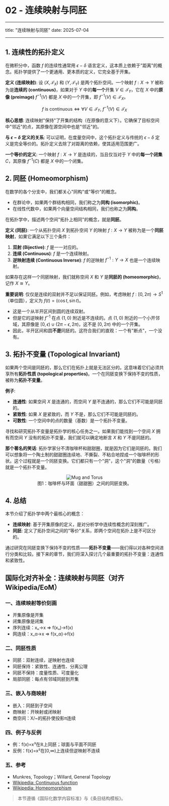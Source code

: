 # 02 - 连续映射与同胚

---

title: "连续映射与同胚"
date: 2025-07-04

---

## 1. 连续性的拓扑定义

在微积分中，函数 $f$ 的连续性通常用 $\epsilon-\delta$ 语言定义，这本质上依赖于"距离"的概念。拓扑学提供了一个更通用、更本质的定义，它完全基于开集。

**定义 (连续映射)**:
设 $(X, \mathcal{T}_X)$ 和 $(Y, \mathcal{T}_Y)$ 是两个拓扑空间。一个映射 $f: X \to Y$ 被称为是**连续的 (continuous)**，如果对于 $Y$ 中的**每一个**开集 $V \in \mathcal{T}_Y$，它在 $X$ 中的**原像 (preimage)** $f^{-1}(V)$ 都是 $X$ 中的一个开集，即 $f^{-1}(V) \in \mathcal{T}_X$。

$$ f \text{ is continuous} \iff \forall V \in \mathcal{T}_Y, \ f^{-1}(V) \in \mathcal{T}_X $$

**核心思想**: 连续映射"保持"了开集的结构（在原像的意义下）。它确保了目标空间中"邻近"的点，其原像在源空间中也是"邻近"的。

**与 $\epsilon-\delta$ 定义的关系**:
可以证明，在度量空间中，这个拓扑定义与传统的 $\epsilon-\delta$ 定义是完全等价的。拓扑定义去除了对距离的依赖，使其适用范围更广。

**一个等价的定义**:
一个映射 $f: X \to Y$ 是连续的，当且仅当对于 $Y$ 中的**每一个闭集** $C$，其原像 $f^{-1}(C)$ 都是 $X$ 中的一个闭集。

## 2. 同胚 (Homeomorphism)

在数学的各个分支中，我们都关心"同构"或"等价"的概念。

* 在群论中，如果两个群结构相同，我们称之为**同构 (isomorphic)**。
* 在线性代数中，如果两个向量空间结构相同，我们也称之为**同构**。

在拓扑学中，描述两个空间"拓扑上相同"的概念，就是**同胚**。

**定义 (同胚)**:
一个从拓扑空间 $X$ 到拓扑空间 $Y$ 的映射 $f: X \to Y$ 被称为是一个**同胚映射**，如果它满足以下三个条件：

1. **双射 (Bijective)**: $f$ 是一一对应的。
2. **连续 (Continuous)**: $f$ 是一个连续映射。
3. **逆映射连续 (Continuous Inverse)**: $f$ 的逆映射 $f^{-1}: Y \to X$ 也是一个连续映射。

如果存在这样一个同胚映射，我们就称空间 $X$ 和 $Y$ 是**同胚的 (homeomorphic)**，记作 $X \cong Y$。

**重要说明**:
仅仅是连续的双射并不足以保证同胚。例如，考虑映射 $f: [0, 2\pi) \to S^1$（单位圆），定义为 $f(t) = (\cos t, \sin t)$。

* 这是一个从半开区间到圆的连续双射。
* 但是它的逆映射 $f^{-1}$ 在点 $(1,0)$ 附近是不连续的。点 $(1,0)$ 附近的一个小开邻域，其原像是 $[0, \epsilon) \cup (2\pi-\epsilon, 2\pi)$，这不是 $[0, 2\pi)$ 中的一个开集。
* 因此，半开区间和圆**不是**同胚的。这符合我们的直观：一个有"断点"，一个没有。

## 3. 拓扑不变量 (Topological Invariant)

如果两个空间是同胚的，那么它们在拓扑上就是无法区分的。这意味着它们必须共享所有**拓扑性质 (topological properties)**。一个在同胚变换下保持不变的性质，被称为**拓扑不变量**。

**例子**:

* **连通性**: 如果空间 $X$ 是连通的，而空间 $Y$ 是不连通的，那么它们不可能是同胚的。
* **紧致性**: 如果 $X$ 是紧致的，而 $Y$ 不是，那么它们不可能是同胚的。
* **可数性**: 一个空间中的点的数量（基数）是一个拓扑不变量。

寻找和研究拓扑不变量是拓扑学的核心任务之一。如果我们能找到一个空间 $X$ 拥有而空间 $Y$ 没有的拓扑不变量，我们就可以确定地断言 $X$ 和 $Y$ 不是同胚的。

**那个著名的笑话**:
拓扑学家分不清咖啡杯和甜甜圈，就是因为它们是同胚的。我们可以想象将一个陶土制的甜甜圈连续地、不撕裂、不粘合地捏成一个咖啡杯的形状。这个过程就是一个同胚变换。它们都只有一个"洞"，这个"洞"的数量（亏格）就是一个拓扑不变量。

<div align="center">
<img src="https://upload.wikimedia.org/wikipedia/commons/thumb/1/19/Mug_and_Torus_animation.gif/220px-Mug_and_Torus_animation.gif" alt="Mug and Torus" />
</div>
<div align="center">图1：咖啡杯与环面（甜甜圈）之间的同胚变换。</div>

## 4. 总结

本节介绍了拓扑学中两个最核心的概念：

* **连续映射**: 基于开集原像的定义，是对分析学中连续性概念的深刻推广。
* **同胚**: 定义了拓扑空间之间的"等价"关系，即两个空间在拓扑上是不可区分的。

通过研究在同胚变换下保持不变的性质——**拓扑不变量**——我们得以对各种空间进行分类和比较。接下来的章节，我们将深入探讨几个最重要的拓扑不变量：连通性和紧致性。

## 国际化对齐补全：连续映射与同胚（对齐 Wikipedia/EoM）

### 一、连续映射等价刻画
- 开集原像是开集
- 闭集原像是闭集
- 序列连续：xₙ→x ⇒ f(xₙ)→f(x)
- 网连续：x_α→x ⇒ f(x_α)→f(x)

### 二、同胚性质
- 同胚：双射连续，逆映射也连续
- 同胚保持：紧致性、连通性、分离公理
- 同胚不保持：度量性质、可度量化
- 局部同胚：每点有邻域同胚到开集

### 三、嵌入与商映射
- 嵌入：同胚到子空间
- 商映射：开映射或闭映射
- 商空间：X/~的拓扑使投影π连续

### 四、例子与反例
- 例：f(x)=x³在ℝ上同胚；球面与平面不同胚
- 反例：f(x)=x²在[0,∞)上连续但逆映射不连续

### 五、参考
- Munkres, Topology；Willard, General Topology
- [Wikipedia: Continuous function](https://en.wikipedia.org/wiki/Continuous_function)
- [Wikipedia: Homeomorphism](https://en.wikipedia.org/wiki/Homeomorphism)

> 本节遵循《国际化数学内容标准》与《条目结构模板》。
